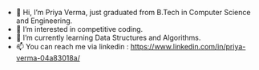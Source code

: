 - 👋 Hi, I’m Priya Verma, just graduated from B.Tech in Computer Science and Engineering.
- 👀 I’m interested in competitive coding.
- 🌱 I’m currently learning Data Structures and Algorithms.
- 📫 You can reach me via linkedin : https://www.linkedin.com/in/priya-verma-04a83018a/

<!---
prve17/prve17 is a ✨ special ✨ repository because its `README.md` (this file) appears on your GitHub profile.
You can click the Preview link to take a look at your changes.
--->
